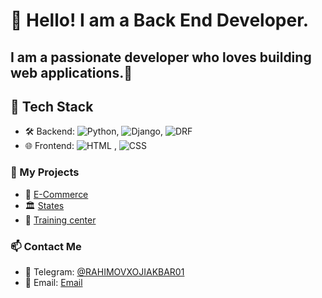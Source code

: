 # 👋 Hello! I am a Back End Developer.
## I am a passionate developer who loves building web applications.🚀
## 🔧 Tech Stack
- 🛠 Backend: ![Python](https://img.shields.io/badge/Python-3776AB?style=for-the-badge&logo=python&logoColor=white), ![Django](https://img.shields.io/badge/Django-092E20?style=for-the-badge&logo=django&logoColor=white), ![DRF](https://img.shields.io/badge/Django%20Rest%20Framework-092E20?style=for-the-badge&logo=django&logoColor=white)
- 🌐 Frontend: ![HTML](https://img.shields.io/badge/HTML5-E34F26?style=for-the-badge&logo=html5&logoColor=white)
, ![CSS](https://img.shields.io/badge/CSS3-1572B6?style=for-the-badge&logo=css3&logoColor=white)
  


### 🌟 My Projects
- 🛒 [E-Commerce](https://github.com/RahimovXojiakbar/Small-Market)
- 🏛️ [States](https://github.com/RahimovXojiakbar/States)
- 📑 [Training center](https://github.com/RahimovXojiakbar/ENG-Oquv-markaz)




### 📫 Contact Me
- 💬 Telegram: [@RAHIMOVXOJIAKBAR01](https://t.me/RAHIMOVXOJIAKBAR01)  
- 📧 Email: [Email](mailto:rahimovxojiakbar69@gmail.com)










  
   
